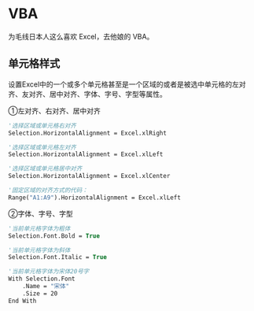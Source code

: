 # VBA


为毛线日本人这么喜欢 Excel，去他娘的 VBA。

<!--more-->

## 单元格样式

设置Excel中的一个或多个单元格甚至是一个区域的或者是被选中单元格的左对齐、友对齐、居中对齐、字体、字号、字型等属性。

①左对齐、右对齐、居中对齐

```vb
'选择区域或单元格右对齐　　
Selection.HorizontalAlignment = Excel.xlRight

'选择区域或单元格左对齐
Selection.HorizontalAlignment = Excel.xlLeft

'选择区域或单元格居中对齐　　
Selection.HorizontalAlignment = Excel.xlCenter

'固定区域的对齐方式的代码：
Range("A1:A9").HorizontalAlignment = Excel.xlLeft
```

②字体、字号、字型

```vb
'当前单元格字体为粗体
Selection.Font.Bold = True

'当前单元格字体为斜体
Selection.Font.Italic = True

'当前单元格字体为宋体20号字
With Selection.Font
	.Name = "宋体"
	.Size = 20
End With
```



　

